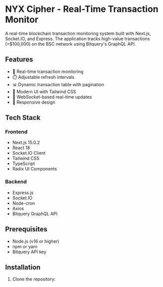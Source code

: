 # NYX Cipher - Real-Time Transaction Monitor

A real-time blockchain transaction monitoring system built with Next.js, Socket.IO, and Express. The application tracks high-value transactions (>$100,000) on the BSC network using Bitquery's GraphQL API.

## Features

- 🔄 Real-time transaction monitoring
- ⏱️ Adjustable refresh intervals
- 📊 Dynamic transaction table with pagination
- 🎨 Modern UI with Tailwind CSS
- 🔌 WebSocket-based real-time updates
- 🚀 Responsive design

## Tech Stack

### Frontend
- Next.js 15.0.2
- React 18
- Socket.IO Client
- Tailwind CSS
- TypeScript
- Radix UI Components

### Backend
- Express.js
- Socket.IO
- Node-cron
- Axios
- Bitquery GraphQL API

## Prerequisites

- Node.js (v16 or higher)
- npm or yarn
- Bitquery API key

## Installation

1. Clone the repository: